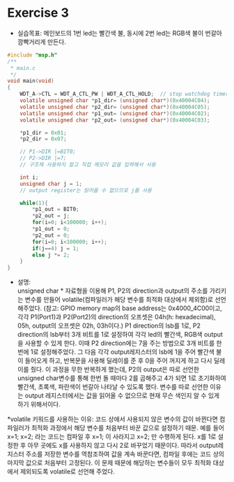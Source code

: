 Exercise 3
==========   
+ 실습목표: 메인보드의 1번 led는 빨간색 불, 동시에 2번 led는 RGB색 불이 번갈아 깜빡거리게 만든다.
```c
#include "msp.h"
/**
 * main.c
 */
void main(void)
{
	WDT_A->CTL = WDT_A_CTL_PW | WDT_A_CTL_HOLD;  // stop watchdog timer
	volatile unsigned char *p1_dir= (unsigned char*)(0x40004C04);
	volatile unsigned char *p2_dir= (unsigned char*)(0x40004C05);
	volatile unsigned char *p1_out= (unsigned char*)(0x40004C02);
	volatile unsigned char *p2_out= (unsigned char*)(0x40004C03);

	*p1_dir = 0x01;
	*p2_dir = 0x07;

	// P1->DIR |=BIT0;
	// P2->DIR |=7;
	// 구조체 사용하지 말고 직접 메모리 값을 입력해서 사용

	int i;
	unsigned char j = 1;
  	// output register는 읽어올 수 없으므로 j를 사용

	while(1){
	    *p1_out = BIT0;
	    *p2_out = j;
	    for(i=0; i<100000; i++);
	    *p1_out = 0;
	    *p2_out = 0;
	    for(i=0; i<100000; i++);
	    if(j==4) j = 1;
	    else j *= 2;
	}
}
```
+ 설명:   
  unsigned char * 자료형을 이용해 P1, P2의 direction과 output의 주소를 가리키는 변수를 만들어
volatile(컴파일러가 해당 변수를 최적화 대상에서 제외함)로 선언해주었다. (참고: GPIO memory map의 base address는 0x4000_4C00이고, 각각 P1(Port1)과 P2(Port2)의 direction의 오프셋은 04h(h: hexadecimal), 05h, output의 오프셋은 02h, 03h이다.) P1 direction의 lsb를 1로, P2
direction의 lsb부터 3개 비트를 1로 설정하여 각각 led의 빨간색, RGB색 output을 사용할 수 있게
한다. 이때 P2 direction에는 7을 주는 방법으로 3개 비트를 한번에 1로 설정해주었다.
그 다음 각각 output레지스터의 lsb에 1을 주어 빨간색 불이 들어오게 하고, 반복문을 사용해 딜레이를
준 후 0을 주어 꺼지게 하고 다시 딜레이를 줬다. 이 과정을 무한 반복하게 했는데, P2의 output은 따로
선언한 unsigned char변수를 통해 한번 돌 때마다 2를 곱해주고 4가 되면 1로 초기화하여 빨간색,
초록색, 파란색이 번갈아 나타날 수 있도록 했다. 변수를 따로 선언한 이유는 output 레지스터에서는
값을 읽어올 수 없으므로 현재 무슨 색인지 알 수 있게 하기 위해서이다.
   
*volatile 키워드를 사용하는 이유:  코드 상에서 사용되지 않은 변수의
값이 바뀐다면 컴파일러가 최적화 과정에서 해당 변수를 처음부터 바꾼 값으로 설정하기 때문. 예를
들어 x=1; x=2; 라는 코드는 컴파일 후 x=1; 이 사라지고 x=2; 만 수행하게 된다. x를 1로 설정한 후
아무 곳에도 x를 사용하지 않고 다시 2로 바꾸었기 때문이다. 따라서 output레지스터 주소를 저장한
변수를 역참조하여 값을 계속 바꾼다면, 컴파일 후에는 코드 상의 마지막 값으로 처음부터 고정된다. 이
문제 때문에 해당하는 변수들이 모두 최적화 대상에서 제외되도록 volatile로 선언해 주었다.

